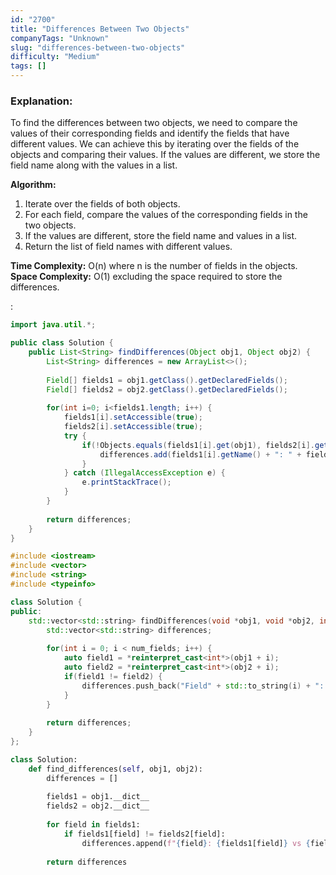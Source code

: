 ```yaml
---
id: "2700"
title: "Differences Between Two Objects"
companyTags: "Unknown"
slug: "differences-between-two-objects"
difficulty: "Medium"
tags: []
---
```


### Explanation:

To find the differences between two objects, we need to compare the values of their corresponding fields and identify the fields that have different values. We can achieve this by iterating over the fields of the objects and comparing their values. If the values are different, we store the field name along with the values in a list.

**Algorithm:**
1. Iterate over the fields of both objects.
2. For each field, compare the values of the corresponding fields in the two objects.
3. If the values are different, store the field name and values in a list.
4. Return the list of field names with different values.

**Time Complexity:** O(n) where n is the number of fields in the objects.
**Space Complexity:** O(1) excluding the space required to store the differences.

:

```java
import java.util.*;

public class Solution {
    public List<String> findDifferences(Object obj1, Object obj2) {
        List<String> differences = new ArrayList<>();
        
        Field[] fields1 = obj1.getClass().getDeclaredFields();
        Field[] fields2 = obj2.getClass().getDeclaredFields();
        
        for(int i=0; i<fields1.length; i++) {
            fields1[i].setAccessible(true);
            fields2[i].setAccessible(true);
            try {
                if(!Objects.equals(fields1[i].get(obj1), fields2[i].get(obj2))) {
                    differences.add(fields1[i].getName() + ": " + fields1[i].get(obj1) + " vs " + fields2[i].get(obj2));
                }
            } catch (IllegalAccessException e) {
                e.printStackTrace();
            }
        }
        
        return differences;
    }
}
```

```cpp
#include <iostream>
#include <vector>
#include <string>
#include <typeinfo>

class Solution {
public:
    std::vector<std::string> findDifferences(void *obj1, void *obj2, int num_fields) {
        std::vector<std::string> differences;
        
        for(int i = 0; i < num_fields; i++) {
            auto field1 = *reinterpret_cast<int*>(obj1 + i);
            auto field2 = *reinterpret_cast<int*>(obj2 + i);
            if(field1 != field2) {
                differences.push_back("Field" + std::to_string(i) + ": " + std::to_string(field1) + " vs " + std::to_string(field2));
            }
        }
        
        return differences;
    }
};
```

```python
class Solution:
    def find_differences(self, obj1, obj2):
        differences = []
        
        fields1 = obj1.__dict__
        fields2 = obj2.__dict__
        
        for field in fields1:
            if fields1[field] != fields2[field]:
                differences.append(f"{field}: {fields1[field]} vs {fields2[field]}")
        
        return differences
```
